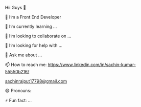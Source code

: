Hii Guys 👋




 🔭 I’m a Front End Developer
 
 🌱 I’m currently learning ...
 
 👯 I’m looking to collaborate on ...
 
 🤔 I’m looking for help with ...
 
 💬 Ask me about ...
 
 📫 How to reach me: 
 https://www.linkedin.com/in/sachin-kumar-55550b216/
 
 sachinrajput17798@gmail.com
 
 😄 Pronouns: 
 
 ⚡ Fun fact: ...

